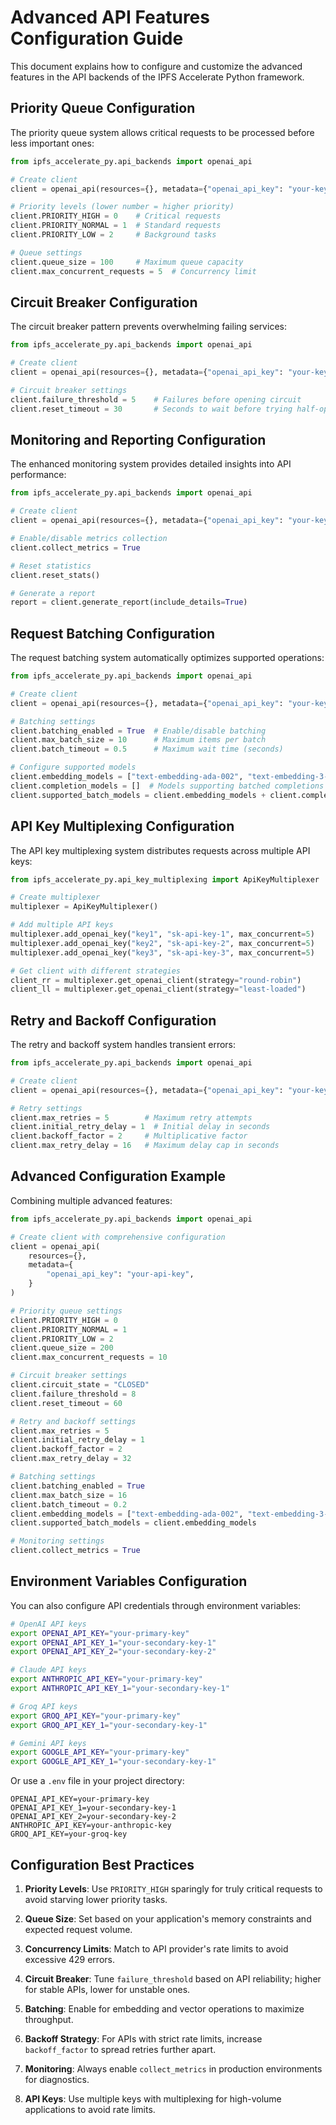 # Advanced API Features Configuration Guide

This document explains how to configure and customize the advanced features in the API backends of the IPFS Accelerate Python framework.

## Priority Queue Configuration

The priority queue system allows critical requests to be processed before less important ones:

```python
from ipfs_accelerate_py.api_backends import openai_api

# Create client
client = openai_api(resources={}, metadata={"openai_api_key": "your-key"})

# Priority levels (lower number = higher priority)
client.PRIORITY_HIGH = 0    # Critical requests
client.PRIORITY_NORMAL = 1  # Standard requests
client.PRIORITY_LOW = 2     # Background tasks

# Queue settings
client.queue_size = 100     # Maximum queue capacity
client.max_concurrent_requests = 5  # Concurrency limit
```

## Circuit Breaker Configuration

The circuit breaker pattern prevents overwhelming failing services:

```python
from ipfs_accelerate_py.api_backends import openai_api

# Create client
client = openai_api(resources={}, metadata={"openai_api_key": "your-key"})

# Circuit breaker settings
client.failure_threshold = 5    # Failures before opening circuit
client.reset_timeout = 30       # Seconds to wait before trying half-open
```

## Monitoring and Reporting Configuration

The enhanced monitoring system provides detailed insights into API performance:

```python
from ipfs_accelerate_py.api_backends import openai_api

# Create client
client = openai_api(resources={}, metadata={"openai_api_key": "your-key"})

# Enable/disable metrics collection
client.collect_metrics = True

# Reset statistics
client.reset_stats()

# Generate a report
report = client.generate_report(include_details=True)
```

## Request Batching Configuration

The request batching system automatically optimizes supported operations:

```python
from ipfs_accelerate_py.api_backends import openai_api

# Create client
client = openai_api(resources={}, metadata={"openai_api_key": "your-key"})

# Batching settings
client.batching_enabled = True  # Enable/disable batching
client.max_batch_size = 10      # Maximum items per batch
client.batch_timeout = 0.5      # Maximum wait time (seconds)

# Configure supported models
client.embedding_models = ["text-embedding-ada-002", "text-embedding-3-small"]
client.completion_models = []  # Models supporting batched completions
client.supported_batch_models = client.embedding_models + client.completion_models
```

## API Key Multiplexing Configuration

The API key multiplexing system distributes requests across multiple API keys:

```python
from ipfs_accelerate_py.api_key_multiplexing import ApiKeyMultiplexer

# Create multiplexer
multiplexer = ApiKeyMultiplexer()

# Add multiple API keys
multiplexer.add_openai_key("key1", "sk-api-key-1", max_concurrent=5)
multiplexer.add_openai_key("key2", "sk-api-key-2", max_concurrent=5)
multiplexer.add_openai_key("key3", "sk-api-key-3", max_concurrent=5)

# Get client with different strategies
client_rr = multiplexer.get_openai_client(strategy="round-robin")
client_ll = multiplexer.get_openai_client(strategy="least-loaded")
```

## Retry and Backoff Configuration

The retry and backoff system handles transient errors:

```python
from ipfs_accelerate_py.api_backends import openai_api

# Create client
client = openai_api(resources={}, metadata={"openai_api_key": "your-key"})

# Retry settings
client.max_retries = 5        # Maximum retry attempts
client.initial_retry_delay = 1  # Initial delay in seconds
client.backoff_factor = 2     # Multiplicative factor
client.max_retry_delay = 16   # Maximum delay cap in seconds
```

## Advanced Configuration Example

Combining multiple advanced features:

```python
from ipfs_accelerate_py.api_backends import openai_api

# Create client with comprehensive configuration
client = openai_api(
    resources={},
    metadata={
        "openai_api_key": "your-api-key",
    }
)

# Priority queue settings
client.PRIORITY_HIGH = 0
client.PRIORITY_NORMAL = 1
client.PRIORITY_LOW = 2
client.queue_size = 200
client.max_concurrent_requests = 10

# Circuit breaker settings
client.circuit_state = "CLOSED"
client.failure_threshold = 8
client.reset_timeout = 60

# Retry and backoff settings
client.max_retries = 5
client.initial_retry_delay = 1
client.backoff_factor = 2
client.max_retry_delay = 32

# Batching settings
client.batching_enabled = True
client.max_batch_size = 16
client.batch_timeout = 0.2
client.embedding_models = ["text-embedding-ada-002", "text-embedding-3-small"]
client.supported_batch_models = client.embedding_models

# Monitoring settings
client.collect_metrics = True
```

## Environment Variables Configuration

You can also configure API credentials through environment variables:

```bash
# OpenAI API keys
export OPENAI_API_KEY="your-primary-key"
export OPENAI_API_KEY_1="your-secondary-key-1"
export OPENAI_API_KEY_2="your-secondary-key-2"

# Claude API keys
export ANTHROPIC_API_KEY="your-primary-key"
export ANTHROPIC_API_KEY_1="your-secondary-key-1"

# Groq API keys
export GROQ_API_KEY="your-primary-key"
export GROQ_API_KEY_1="your-secondary-key-1"

# Gemini API keys
export GOOGLE_API_KEY="your-primary-key"
export GOOGLE_API_KEY_1="your-secondary-key-1"
```

Or use a `.env` file in your project directory:

```
OPENAI_API_KEY=your-primary-key
OPENAI_API_KEY_1=your-secondary-key-1
OPENAI_API_KEY_2=your-secondary-key-2
ANTHROPIC_API_KEY=your-anthropic-key
GROQ_API_KEY=your-groq-key
```

## Configuration Best Practices

1. **Priority Levels**: Use `PRIORITY_HIGH` sparingly for truly critical requests to avoid starving lower priority tasks.

2. **Queue Size**: Set based on your application's memory constraints and expected request volume.

3. **Concurrency Limits**: Match to API provider's rate limits to avoid excessive 429 errors.

4. **Circuit Breaker**: Tune `failure_threshold` based on API reliability; higher for stable APIs, lower for unstable ones.

5. **Batching**: Enable for embedding and vector operations to maximize throughput.

6. **Backoff Strategy**: For APIs with strict rate limits, increase `backoff_factor` to spread retries further apart.

7. **Monitoring**: Always enable `collect_metrics` in production environments for diagnostics.

8. **API Keys**: Use multiple keys with multiplexing for high-volume applications to avoid rate limits.